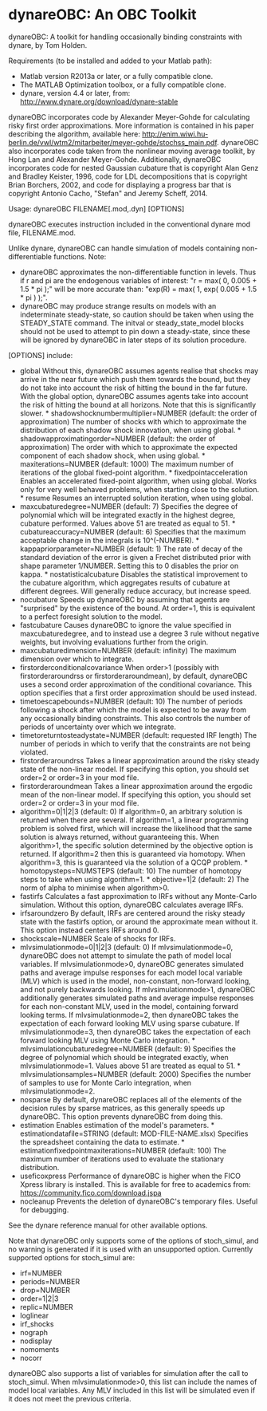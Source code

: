 dynareOBC: An OBC Toolkit
==========

dynareOBC: A toolkit for handling occasionally binding constraints with dynare, by Tom Holden.

Requirements (to be installed and added to your Matlab path):
 * Matlab version R2013a or later, or a fully compatible clone.
 * The MATLAB Optimization toolbox, or a fully compatible clone.
 * dynare, version 4.4 or later, from: http://www.dynare.org/download/dynare-stable

dynareOBC incorporates code by Alexander Meyer-Gohde for calculating risky first order approximations.
More information is contained in his paper describing the algorithm, available here:
http://enim.wiwi.hu-berlin.de/vwl/wtm2/mitarbeiter/meyer-gohde/stochss_main.pdf.
dynareOBC also incorporates code taken from the nonlinear moving average toolkit,
by Hong Lan and Alexander Meyer-Gohde.
Additionally, dynareOBC incorporates code for nested Gaussian cubature that is copyright Alan Genz
and Bradley Keister, 1996, code for LDL decompositions that is copyright Brian Borchers, 2002, and
code for displaying a progress bar that is copyright Antonio Cacho, "Stefan" and Jeremy Scheff, 2014.

Usage: dynareOBC FILENAME[.mod,.dyn] [OPTIONS]

dynareOBC executes instruction included in the conventional dynare mod file, FILENAME.mod.

Unlike dynare, dynareOBC can handle simulation of models containing non-differentiable functions.
Note:
 * dynareOBC approximates the non-differentiable function in levels. Thus if r and pi are the
   endogenous variables of interest: "r = max( 0, 0.005 + 1.5 * pi );" will be more accurate than:
   "exp(R) = max( 1, exp( 0.005 + 1.5 * pi ) );".
 * dynareOBC may produce strange results on models with an indeterminate steady-state, so caution
   should be taken when using the STEADY_STATE command. The initval or steady_state_model blocks
   should not be used to attempt to pin down a steady-state, since these will be ignored by dynareOBC
   in later steps of its solution procedure.

[OPTIONS] include:
 * global
      Without this, dynareOBC assumes agents realise that shocks may arrive in the near future which
      push them towards the bound, but they do not take into account the risk of hitting the bound
      in the far future. With the global option, dynareOBC assumes agents take into account the risk
      of hitting the bound at all horizons. Note that this is significantly slower.
       * shadowshocknumbermultiplier=NUMBER (default: the order of approximation)
            The number of shocks with which to approximate the distribution of each shadow shock
            innovation, when using global.
       * shadowapproximatingorder=NUMBER (default: the order of approximation)
            The order with which to approximate the expected component of each shadow shock, when
            using global.
       * maxiterations=NUMBER (default: 1000)
            The maximum number of iterations of the global fixed-point algorithm.
       * fixedpointacceleration
            Enables an accelerated fixed-point algorithm, when using global. Works only for very well
            behaved problems, when starting close to the solution.
       * resume
            Resumes an interrupted solution iteration, when using global.
 * maxcubaturedegree=NUMBER (default: 7)
      Specifies the degree of polynomial which will be integrated exactly in the highest degree,
      cubature performed. Values above 51 are treated as equal to 51.
       * cubatureaccuracy=NUMBER (default: 6)
            Specifies that the maximum acceptable change in the integrals is 10^(-NUMBER).
       * kappapriorparameter=NUMBER (default: 1)
            The rate of decay of the standard deviation of the error is given a Frechet distributed
            prior with shape parameter 1/NUMBER. Setting this to 0 disables the prior on kappa.
       * nostatisticalcubature
            Disables the statistical improvement to the cubature algorithm, which aggregates results
            of cubature at different degrees. Will generally reduce accuracy, but increase speed.
 * nocubature
      Speeds up dynareOBC by assuming that agents are "surprised" by the existence of the bound.
      At order=1, this is equivalent to a perfect foresight solution to the model.
 * fastcubature
      Causes dynareOBC to ignore the value specified in maxcubaturedegree, and to instead use a
      degree 3 rule without negative weights, but involving evaluations further from the origin.
 * maxcubaturedimension=NUMBER (default: infinity)
      The maximum dimension over which to integrate.
 * firstorderconditionalcovariance
      When order>1 (possibly with firstorderaroundrss or firstorderaroundmean), by default,
      dynareOBC uses a second order approximation of the conditional covariance.
      This option specifies that a first order approximation should be used instead.
 * timetoescapebounds=NUMBER (default: 10)
      The number of periods following a shock after which the model is expected to be away from any
      occasionally binding constraints. This also controls the number of periods of uncertainty over
      which we integrate.
 * timetoreturntosteadystate=NUMBER (default: requested IRF length)
      The number of periods in which to verify that the constraints are not being violated.
 * firstorderaroundrss
      Takes a linear approximation around the risky steady state of the non-linear model.
      If specifying this option, you should set order=2 or order=3 in your mod file.
 * firstorderaroundmean
      Takes a linear approximation around the ergodic mean of the non-linear model.
      If specifying this option, you should set order=2 or order=3 in your mod file.
 * algorithm=0|1|2|3 (default: 0)
      If algorithm=0, an arbitrary solution is returned when there are several.
      If algorithm=1, a linear programming problem is solved first, which will increase the likelihood
      that the same solution is always returned, without guaranteeing this.
      When algorithm>1, the specific solution determined by the objective option is returned.
      If algorithm=2 then this is guaranteed via homotopy.
      When algorithm=3, this is guaranteed via the solution of a QCQP problem.
       * homotopysteps=NUMSTEPS (default: 10)
            The number of homotopy steps to take when using algorithm=1.
       * objective=1|2 (default: 2)
            The norm of alpha to minimise when algorithm>0.
 * fastirfs
      Calculates a fast approximation to IRFs without any Monte-Carlo simulation.
      Without this option, dynareOBC calculates average IRFs.
 * irfsaroundzero
      By default, IRFs are centered around the risky steady state with the fastirfs option, or around
      the approximate mean without it. This option instead centers IRFs around 0.
 * shockscale=NUMBER
      Scale of shocks for IRFs.
 * mlvsimulationmode=0|1|2|3 (default: 0)
      If mlvsimulationmode=0, dynareOBC does not attempt to simulate the path of model local variables.
      If mlvsimulationmode>0, dynareOBC generates simulated paths and average impulse responses for each
      model local variable (MLV) which is used in the model, non-constant, non-forward looking, and not
      purely backwards looking.
      If mlvsimulationmode>1, dynareOBC additionally generates simulated paths and average impulse
      responses for each non-constant MLV, used in the model, containing forward looking terms.
      If mlvsimulationmode=2, then dynareOBC takes the expectation of each forward looking MLV using
      sparse cubature.
      If mlvsimulationmode=3, then dynareOBC takes the expectation of each forward looking MLV using
      Monte Carlo integration.
       * mlvsimulationcubaturedegree=NUMBER (default: 9)
            Specifies the degree of polynomial which should be integrated exactly, when mlvsimulationmode=1.
            Values above 51 are treated as equal to 51.
       * mlvsimulationsamples=NUMBER (default: 2000)
            Specifies the number of samples to use for Monte Carlo integration, when mlvsimulationmode=2.
 * nosparse
      By default, dynareOBC replaces all of the elements of the decision rules by sparse matrices, as
      this generally speeds up dynareOBC. This option prevents dynareOBC from doing this.
 * estimation
      Enables estimation of the model's parameters.
       * estimationdatafile=STRING (default: MOD-FILE-NAME.xlsx)
            Specifies the spreadsheet containing the data to estimate.
       * estimationfixedpointmaxiterations=NUMBER (default: 100)
            The maximum number of iterations used to evaluate the stationary distribution.
 * useficoxpress
      Performance of dynareOBC is higher when the FICO Xpress library is installed.
      This is available for free to academics from: https://community.fico.com/download.jspa
 * nocleanup
      Prevents the deletion of dynareOBC's temporary files. Useful for debugging.

See the dynare reference manual for other available options.

Note that dynareOBC only supports some of the options of stoch_simul, and no warning is generated
if it is used with an unsupported option. Currently supported options for stoch_simul are:
 * irf=NUMBER
 * periods=NUMBER
 * drop=NUMBER
 * order=1|2|3
 * replic=NUMBER
 * loglinear
 * irf_shocks
 * nograph
 * nodisplay
 * nomoments
 * nocorr

dynareOBC also supports a list of variables for simulation after the call to stoch_simul.
When mlvsimulationmode>0, this list can include the names of model local variables. Any MLV
included in this list will be simulated even if it does not meet the previous criteria.
